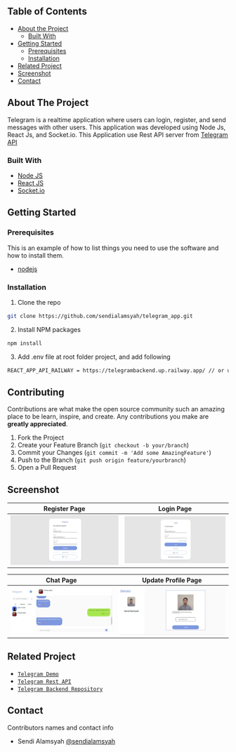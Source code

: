 <!-- TABLE OF CONTENTS -->
## Table of Contents

* [About the Project](#about-the-project)
  * [Built With](#built-with)
* [Getting Started](#getting-started)
  * [Prerequisites](#prerequisites)
  * [Installation](#installation)
* [Related Project](#related-project)
* [Screenshot](#screenshot)
* [Contact](#contact)



<!-- ABOUT THE PROJECT -->
## About The Project


Telegram is a realtime application where users can login, register, and send messages with other users. This application was developed using Node Js, React Js, and Socket.io.
This Application use Rest API server from [Telegram API](https://telegrambackend.up.railway.app)

### Built With

* [Node JS](https://nodejs.org/en/docs/)
* [React JS](https://reactjs.org/)
* [Socket.io](https://socket.io/)



<!-- GETTING STARTED -->
## Getting Started

### Prerequisites

This is an example of how to list things you need to use the software and how to install them.

* [nodejs](https://nodejs.org/en/download/)

### Installation

1. Clone the repo
```sh
git clone https://github.com/sendialamsyah/telegram_app.git
```
2. Install NPM packages
```sh
npm install
```
3. Add .env file at root folder project, and add following
```sh
REACT_APP_API_RAILWAY = https://telegrambackend.up.railway.app/ // or use your own

```

<!-- CONTRIBUTING -->
## Contributing

Contributions are what make the open source community such an amazing place to be learn, inspire, and create. Any contributions you make are **greatly appreciated**.

1. Fork the Project
2. Create your Feature Branch (`git checkout -b your/branch`)
3. Commit your Changes (`git commit -m 'Add some AmazingFeature'`)
4. Push to the Branch (`git push origin feature/yourbranch`)
5. Open a Pull Request

<!-- SCREENSHOT -->
## Screenshot

| Register Page  | Login Page |
| ------------- | ------------- |
| ![register](/images/register.jpg?raw=true "Register Page") | ![login](/images/login.jpg?raw=true "Login Page") |

| Chat Page | Update Profile Page |
| ------------- | ------------- |
| ![chat](/images/chat.jpg?raw=true "Chat Page") | ![update profile](/images/updateprofile.jpg?raw=true "Update Profile Page") |


<!-- RELATED PROJECT -->
## Related Project
* [`Telegram Demo`](https://telegram-chat-apps.vercel.app/)
* [`Telegram Rest API`](https://telegrambackend.up.railway.app/)
* [`Telegram Backend Repository`](https://github.com/sendialamsyah/telegram_backend)


<!-- CONTACT -->
## Contact

Contributors names and contact info

* Sendi Alamsyah [@sendialamsyah](https://github.com/sendialamsyah)